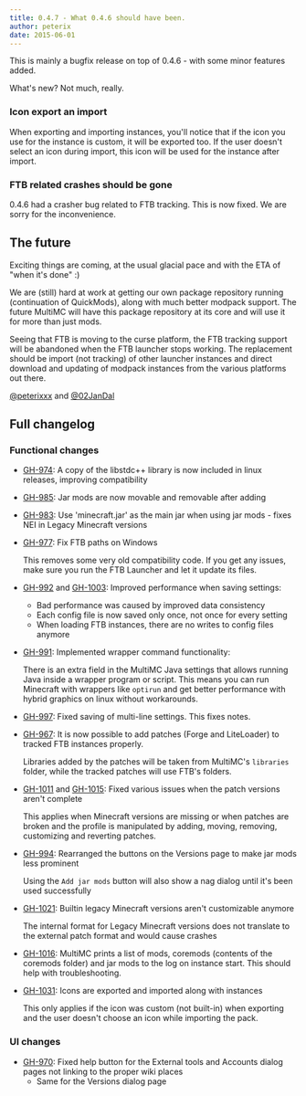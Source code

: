 ```yaml
---
title: 0.4.7 - What 0.4.6 should have been.
author: peterix
date: 2015-06-01
---
```


This is mainly a bugfix release on top of 0.4.6 - with some minor features added.

What's new? Not much, really.

### Icon export an import

When exporting and importing instances, you'll notice that if the icon you use for the instance is custom,
it will be exported too. If the user doesn't select an icon during import, this icon will be used for the instance after import.

### FTB related crashes should be gone

0.4.6 had a crasher bug related to FTB tracking. This is now fixed. We are sorry for the inconvenience.

## The future

Exciting things are coming, at the usual glacial pace and with the ETA of "when it's done" :)

We are (still) hard at work at getting our own package repository running (continuation of QuickMods), along with much better modpack support. The future MultiMC will have this package repository at its core and will use it for more than just mods.

Seeing that FTB is moving to the curse platform, the FTB tracking support will be abandoned when the FTB launcher stops working. The replacement should be import (not tracking) of other launcher instances and direct download and updating of modpack instances from the various platforms out there.

[@peterixxx](https://twitter.com/peterixxx) and [@02JanDal](https://twitter.com/02JanDal)

## Full changelog

### Functional changes

- [GH-974](https://github.com/MultiMC/MultiMC5/issues/974): A copy of the libstdc++ library is now included in linux releases, improving compatibility
- [GH-985](https://github.com/MultiMC/MultiMC5/issues/985): Jar mods are now movable and removable after adding
- [GH-983](https://github.com/MultiMC/MultiMC5/issues/983): Use 'minecraft.jar' as the main jar when using jar mods - fixes NEI in Legacy Minecraft versions
- [GH-977](https://github.com/MultiMC/MultiMC5/issues/977): Fix FTB paths on Windows

    This removes some very old compatibility code. If you get any issues, make sure you run the FTB Launcher and let it update its files.

- [GH-992](https://github.com/MultiMC/MultiMC5/issues/992) and [GH-1003](https://github.com/MultiMC/MultiMC5/issues/1003): Improved performance when saving settings:

   - Bad performance was caused by improved data consistency
   - Each config file is now saved only once, not once for every setting
   - When loading FTB instances, there are no writes to config files anymore

- [GH-991](https://github.com/MultiMC/MultiMC5/issues/991): Implemented wrapper command functionality:

    There is an extra field in the MultiMC Java settings that allows running Java inside a wrapper program or script. This means you can run Minecraft with wrappers like `optirun` and get better performance with hybrid graphics on linux without workarounds.

- [GH-997](https://github.com/MultiMC/MultiMC5/issues/997): Fixed saving of multi-line settings. This fixes notes.
- [GH-967](https://github.com/MultiMC/MultiMC5/issues/967): It is now possible to add patches (Forge and LiteLoader) to tracked FTB instances properly.

    Libraries added by the patches will be taken from MultiMC's `libraries` folder, while the tracked patches will use FTB's folders.

- [GH-1011](https://github.com/MultiMC/MultiMC5/issues/1011) and [GH-1015](https://github.com/MultiMC/MultiMC5/issues/1015): Fixed various issues when the patch versions aren't complete

    This applies when Minecraft versions are missing or when patches are broken and the profile is manipulated by adding, moving, removing, customizing and reverting patches.

- [GH-994](https://github.com/MultiMC/MultiMC5/issues/994): Rearranged the buttons on the Versions page to make jar mods less prominent

    Using the `Add jar mods` button will also show a nag dialog until it's been used successfully

- [GH-1021](https://github.com/MultiMC/MultiMC5/issues/1021): Builtin legacy Minecraft versions aren't customizable anymore

    The internal format for Legacy Minecraft versions does not translate to the external patch format and would cause crashes

- [GH-1016](https://github.com/MultiMC/MultiMC5/issues/1016): MultiMC prints a list of mods, coremods (contents of the coremods folder) and jar mods to the log on instance start. This should help with troubleshooting.
- [GH-1031](https://github.com/MultiMC/MultiMC5/issues/1031): Icons are exported and imported along with instances

    This only applies if the icon was custom (not built-in) when exporting and the user doesn't choose an icon while importing the pack.

### UI changes
- [GH-970](https://github.com/MultiMC/MultiMC5/issues/970): Fixed help button for the External tools and Accounts dialog pages not linking to the proper wiki places
  - Same for the Versions dialog page
